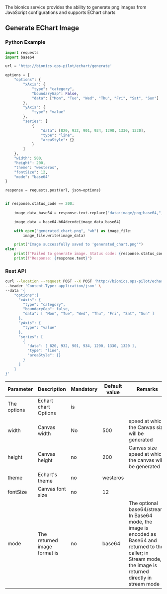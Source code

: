 The bionics service provides the ability to generate png images from JavaScript configurations and supports EChart charts


## Generate EChart Image

### Python Example
```python
import requests
import base64

url = 'http://bionics.ops-pilot/echart/generate'

options = {
    "options": {
        "xAxis": {
            "type": "category",
            "boundaryGap": False,
            "data": ["Mon", "Tue", "Wed", "Thu", "Fri", "Sat", "Sun"]
        },
        "yAxis": {
            "type": "value"
        },
        "series": [
            {
                "data": [820, 932, 901, 934, 1290, 1330, 1320],
                "type": "line",
                "areaStyle": {}
            }
        ]
    },
    "width": 500,
    "height": 200,
    "theme": "westeros",
    "fontSize": 12,
    "mode": "base64"
}

response = requests.post(url, json=options)


if response.status_code == 200:
    
    image_data_base64 = response.text.replace("data:image/png;base64,", "")

    image_data = base64.b64decode(image_data_base64)

    with open("generated_chart.png", "wb") as image_file:
        image_file.write(image_data)

    print("Image successfully saved to 'generated_chart.png'")
else:
    print(f"Failed to generate image. Status code: {response.status_code}")
    print(f"Response: {response.text}")

```

### Rest API

```bash
curl --location --request POST --X POST 'http://bionics.ops-pilot/echart/generate' \
--header 'Content-Type: application/json' \
--data '{
	"options":{
      "xAxis": {
        "type": "category",
        "boundaryGap": false,
        "data": [ "Mon", "Tue", "Wed", "Thu", "Fri", "Sat", "Sun" ]
      },
      "yAxis": {
        "type": "value"
      },
      "series": [
        {
          "data": [ 820, 932, 901, 934, 1290, 1330, 1320 ],
          "type": "line",
          "areaStyle": {}
        }
      ]
    }
}'
```
| Parameter   | Description                  | Mandatory | Default value | Remarks                                                                                                                                                              |
| ----------- | ---------------------------- | --------- | ------------- | -------------------------------------------------------------------------------------------------------------------------------------------------------------------- |
| The options | Echart chart Options         | is        |               |
| width       | Canvas width                 | No        | 500           | speed at which the Canvas size will be generated                                                                                                                     |
| height      | Canvas height                | no        | 200           | Canvas size speed at which the canvas will be generated                                                                                                              |
| theme       | Echart's theme               | no        | westeros      |                                                                                                                                                                      |
| fontSize    | Canvas font size             | no        | 12            |                                                                                                                                                                      |
| mode        | The returned image format is | no        | base64        | The optional base64/stream. In Base64 mode, the image is encoded as Base64 and returned to the caller; in Stream mode, the image is returned directly in stream mode |